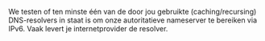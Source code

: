 We testen of ten minste één van de door jou gebruikte (caching/recursing) DNS-resolvers in staat is om onze autoritatieve nameserver te bereiken via IPv6. Vaak levert je internetprovider de resolver.
